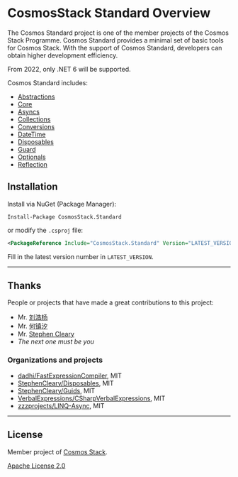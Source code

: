 # CosmosStack Standard Overview

The Cosmos Standard project is one of the member projects of the Cosmos Stack Programme. Cosmos Standard provides a minimal set of basic tools for Cosmos Stack. With the support of Cosmos Standard, developers can obtain higher development efficiency.

From 2022, only .NET 6 will be supported.

Cosmos Standard includes:

+ [Abstractions](https://github.com/cosmos-stack/cosmos-standard/tree/master/src/CosmosStack.Abstractions)
+ [Core](https://github.com/cosmos-stack/cosmos-standard/tree/master/src/CosmosStack)
+ [Asyncs](https://github.com/cosmos-stack/cosmos-standard/tree/master/src/CosmosStack.Asyncs)
+ [Collections](https://github.com/cosmos-stack/cosmos-standard/tree/master/src/CosmosStack.Collections)
+ [Conversions](https://github.com/cosmos-stack/cosmos-standard/tree/master/src/CosmosStack.Conversions)
+ [DateTime](https://github.com/cosmos-stack/cosmos-standard/tree/master/src/CosmosStack.DateTime)
+ [Disposables](https://github.com/cosmos-stack/cosmos-standard/tree/master/src/CosmosStack.Disposables)
+ [Guard](https://github.com/cosmos-stack/cosmos-standard/tree/master/src/CosmosStack.Guard)
+ [Optionals](https://github.com/cosmos-stack/cosmos-standard/tree/master/src/CosmosStack.Optionals)
+ [Reflection](https://github.com/cosmos-stack/cosmos-standard/tree/master/src/CosmosStack.Reflection)

## Installation

Install via NuGet (Package Manager):

```shell
Install-Package CosmosStack.Standard
```

or modify the `.csproj` file:

```xml
<PackageReference Include="CosmosStack.Standard" Version="LATEST_VERSION" />
```

Fill in the latest version number in `LATEST_VERSION`.

---

## Thanks

People or projects that have made a great contributions to this project:

- Mr. [刘浩杨](https://github.com/liuhaoyang)
- Mr. [何镇汐](https://github.com/UtilCore)
- Mr. [Stephen Cleary](https://github.com/StephenCleary)
- _The next one must be you_

### Organizations and projects

- [dadhi/FastExpressionCompiler](https://github.com/dadhi/FastExpressionCompiler), MIT
- [StephenCleary/Disposables](https://github.com/StephenCleary/Disposables), MIT
- [StephenCleary/Guids](https://github.com/StephenCleary/Guids), MIT
- [VerbalExpressions/CSharpVerbalExpressions](https://github.com/VerbalExpressions/CSharpVerbalExpressions), MIT
- [zzzprojects/LINQ-Async](https://github.com/zzzprojects/LINQ-Async), MIT

---

## License

Member project of [Cosmos Stack](https://github.com/cosmos-stack).

[Apache License 2.0](/LICENSE)